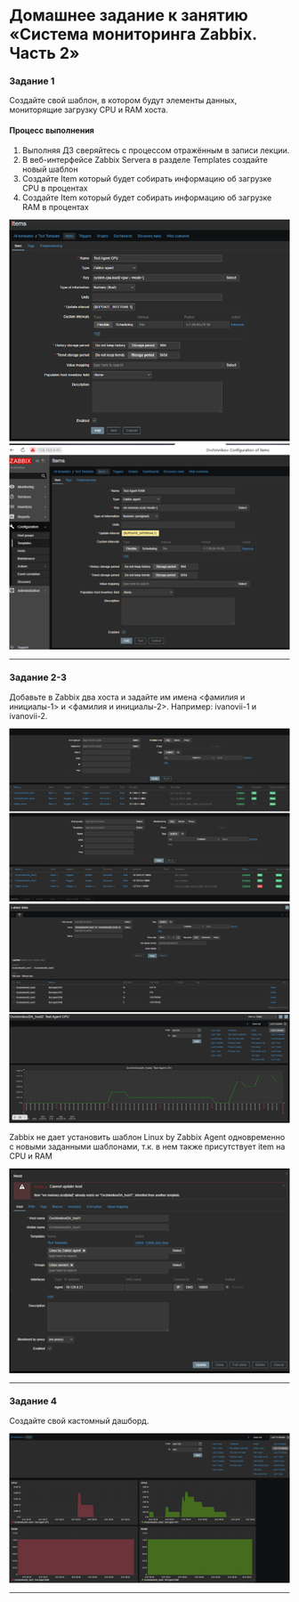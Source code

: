 # Домашнее задание к занятию «Система мониторинга Zabbix. Часть 2»


### Задание 1
Создайте свой шаблон, в котором будут элементы данных, мониторящие загрузку CPU и RAM хоста.

#### Процесс выполнения
1. Выполняя ДЗ сверяйтесь с процессом отражённым в записи лекции.
2. В веб-интерфейсе Zabbix Servera в разделе Templates создайте новый шаблон
3. Создайте Item который будет собирать информацию об загрузке CPU в процентах
4. Создайте Item который будет собирать информацию об загрузке RAM в процентах

![alt text](https://github.com/ovchdmitriy01/HW-03-zab/blob/main/zab_2_2.png)
![alt text](https://github.com/ovchdmitriy01/HW-03-zab/blob/main/zab_2_3.png)



 ---

### Задание 2-3
Добавьте в Zabbix два хоста и задайте им имена <фамилия и инициалы-1> и <фамилия и инициалы-2>. Например: ivanovii-1 и ivanovii-2.

![alt text](https://github.com/ovchdmitriy01/HW-03-zab/blob/main/zab_2_4.png)
![alt text](https://github.com/ovchdmitriy01/HW-03-zab/blob/main/zab_2_5.png)
![alt text](https://github.com/ovchdmitriy01/HW-03-zab/blob/main/zab_2_6.png)
![alt text](https://github.com/ovchdmitriy01/HW-03-zab/blob/main/zab_2_7.png)

Zabbix не дает установить шаблон Linux by Zabbix Agent одновременно с новыми заданными шаблонами, т.к. в нем также присутствует item на CPU и RAM

![alt text](https://github.com/ovchdmitriy01/HW-03-zab/blob/main/zab_2_8.png)


 ---

### Задание 4
Создайте свой кастомный дашборд.

![alt text](https://github.com/ovchdmitriy01/HW-03-zab/blob/main/zab_2_9.png)

 ---
